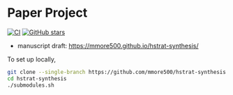 # Paper Project

[![CI](https://github.com/mmore500/hstrat-synthesis/actions/workflows/ci.yaml/badge.svg)](https://github.com/mmore500/hstrat-synthesis/actions/workflows/ci.yaml)
[![GitHub stars](https://img.shields.io/github/stars/mmore500/hstrat-synthesis.svg?style=flat-square&logo=github&label=Stars&logoColor=white)](https://github.com/mmore500/hstrat-synthesis)

- manuscript draft: <https://mmore500.github.io/hstrat-synthesis/>

To set up locally,
```bash
git clone --single-branch https://github.com/mmore500/hstrat-synthesis.git
cd hstrat-synthesis
./submodules.sh
```
